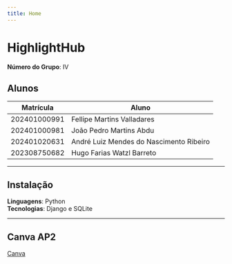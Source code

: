 ```yaml
---
title: Home
---
```


# **HighlightHub**

**Número do Grupo**: IV<br>


## Alunos
|Matrícula | Aluno |
| -- | -- |
| 202401000991  |  Fellipe Martins Valladares|
| 202401000981  |  João Pedro Martins Abdu |
| 202401020631  |  André Luiz Mendes do Nascimento Ribeiro |
| 202308750682  |  Hugo Farias Watzl Barreto |

---

## Instalação
**Linguagens**: Python<br>
**Tecnologias**: Django e SQLite<br>

---

## Canva AP2
[Canva](https://www.canva.com/design/DAGXJbBQGJA/SR9HwMkINHtHrqr7zDWaww/edit)

